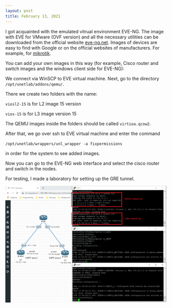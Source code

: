 ```yaml
---
layout: post
title: February 13, 2021
---
```


I got acquainted with the emulated vitrual environment EVE-NG. The image with EVE for VMware (OVF version) and all the necessary utilities can be downloaded from the official website [eve-ng.net](https://www.eve-ng.net/index.php/download/). Images of devices are easy to find with Google or on the official websites of manufacturers. For example, for [mikrotik](https://mikrotik.com/download).

You can add your own images in this way (for example, Cisco router and switch images and the windows client side for EVE-NG):

We connect via WinSCP to EVE virtual machine. Next, go to the directory `/opt/unetlab/addons/qemu/`.

There we create two folders with the name:

`viosl2-15` is for L2 image 15 version

`vios-15` is for L3 image version 15

The QEMU images inside the folders should be called `virtioa.qcow2`.

After that, we go over ssh to EVE virtual machine and enter the command

`/opt/unetlab/wrappers/unl_wrapper -a fixpermissions`

in order for the system to see added images.

Now you can go to the EVE-NG web interface and select the cisco router and switch in the nodes.

For testing, I made a laboratory for setting up the GRE tunnel.

![](/images/gre-eve-ng.PNG)